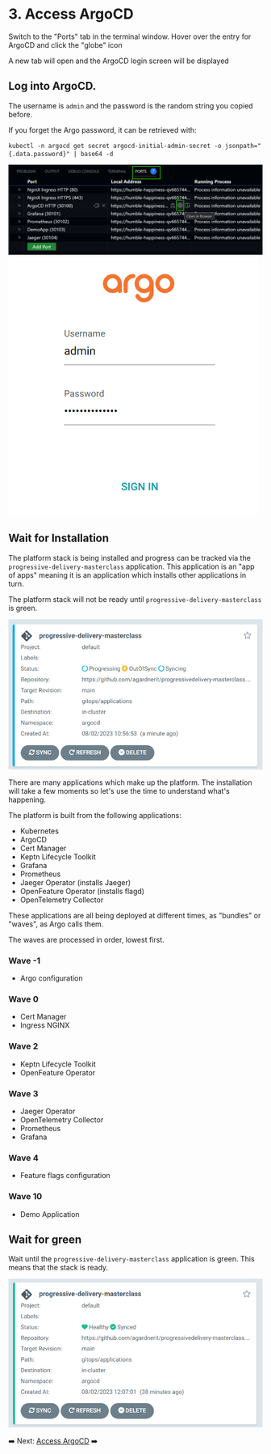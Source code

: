 # 3. Access ArgoCD

Switch to the "Ports" tab in the terminal window. Hover over the entry for ArgoCD and click the "globe" icon

A new tab will open and the ArgoCD login screen will be displayed

## Log into ArgoCD.

The username is `admin` and the password is the random string you copied before.

If you forget the Argo password, it can be retrieved with:
   
```
kubectl -n argocd get secret argocd-initial-admin-secret -o jsonpath="{.data.password}" | base64 -d
```

![access argo](assets/access-argo.png)
![argo login](assets/argo-login.png)

## Wait for Installation

The platform stack is being installed and progress can be tracked via the `progressive-delivery-masterclass` application. This application is an "app of apps" meaning it is an application which installs other applications in turn.

The platform stack will not be ready until `progressive-delivery-masterclass` is green.

![pdm app installation](assets/pdm-argo-installing.png)

There are many applications which make up the platform. The installation will take a few moments so let's use the time to understand what's happening.

The platform is built from the following applications:

- Kubernetes
- ArgoCD
- Cert Manager
- Keptn Lifecycle Toolkit
- Grafana
- Prometheus
- Jaeger Operator (installs Jaeger)
- OpenFeature Operator (installs flagd)
- OpenTelemetry Collector

These applications are all being deployed at different times, as "bundles" or "waves", as Argo calls them.

The waves are processed in order, lowest first.

### Wave -1
- Argo configuration

### Wave 0
- Cert Manager
- Ingress NGINX

### Wave 2
- Keptn Lifecycle Toolkit
- OpenFeature Operator

### Wave 3
- Jaeger Operator
- OpenTelemetry Collector
- Prometheus
- Grafana

### Wave 4
- Feature flags configuration

### Wave 10
- Demo Application

## Wait for green

Wait until the `progressive-delivery-masterclass` application is green. This means that the stack is ready.

![system synced](assets/pdm-synced.png)

➡️ Next: [Access ArgoCD](3-access-argo.md) ➡️